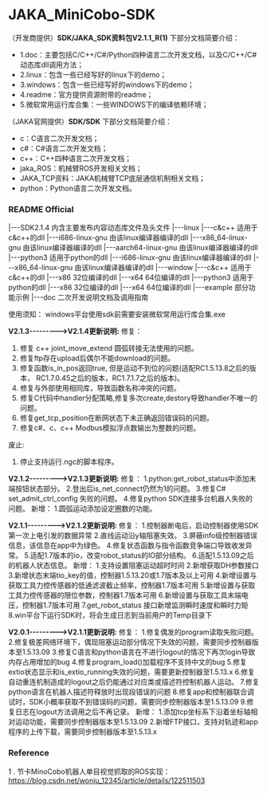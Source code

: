 # JAKA_MiniCobo-SDK



（开发商提供）**SDK/JAKA_SDK资料包V2.1.1_R(1)** 下部分文档简要介绍：

- 1.doc：主要包括C/C++/C#/Python四种语言二次开发文档，以及C/C++/C#动态库dll调用方法；
- 2.linux：包含一些已经写好的linux下的demo；
- 3.windows：包含一些已经写好的windows下的demo；
- 4.readme：官方提供资源附带的readme；
- 5.微软常用运行库合集：一些WINDOWS下的编译依赖环境；



（JAKA官网提供）**SDK/SDK** 下部分文档简要介绍：

- c：C语言二次开发文档；
- c#：C#语言二次开发文档；
- c++：C++四种语言二次开发文档；
- jaka_ROS：机械臂ROS开发相关文档；
- JAKA_TCP资料：JAKA机械臂TCP底层通信机制相关文档；
- python：Python语言二次开发文档。



### README Official

|---SDK2.1.4            内含主要发布内容动态库文件及头文件
     |---linux
          |---c&c++          适用于c&c++的dll
               |---i686-linux-gnu       由该linux编译器编译的dll
               |---x86_64-linux-gnu     由该linux编译器编译的dll
               |---aarch64-linux-gnu    由该linux编译器编译的dll
          |---python3        适用于python的dll
               |---i686-linux-gnu        由该linux编译器编译的dll
               |---x86_64-linux-gnu      由该linux编译器编译的dll
     |---window
          |---c&c++          适用于c&c++的dll
               |---x86          32位编译的dll
               |---x64          64位编译的dll
          |---python3        适用于python的dll
               |---x86          32位编译的dll
               |---x64          64位编译的dll
     |---example 部分功能示例
|---doc                      二次开发说明文档及调用指南         



使用须知：
windows平台使用sdk前需要安装微软常用运行库合集.exe



**V2.1.3--------->V2.1.4更新说明:**
修复：

1. 修复 c++ joint_move_extend 圆弧转接无法使用的问题。
2. 修复ftp存在upload后偶尔不能download的问题。
3. 修复函数is_in_pos返回true, 但是运动不到位的问题(适配RC1.5.13.8之后的版本，
RC1.7.0.45之后的版本，RC1.7.1.7之后的版本)。
4. 修复与外部使用相同库，导致函数名称冲突的问题。
5. 修复C代码中handler分配策略,修复多次create,destory导致handler不唯一的问题。
6. 修复get_tcp_position在断网状态下未正确返回错误码的问题。
7. 修复c#、c、c++ Modbus模拟浮点数输出为整数的问题。

废止:
1. 停止支持运行.ngc的脚本程序。



**V2.1.2--------->V2.1.3更新说明:**
修复：
1.python:get_robot_status中添加末端按钮状态部分。
2.登出后is_net_connect仍然为1的问题。
3.修复C# set_admit_ctrl_config 失败的问题。
4.修复python SDK连接多台机器人失败的问题。
新增：
1.圆弧运动添加设定圈数的功能。



**V2.1.1--------->V2.1.2更新说明:**
修复：
1.控制器断电后，启动控制器使用SDK第一次上电引发的数据异常
2.直线运动沿y轴阻塞失效。
3.屏蔽info级控制器错误信息，该信息在app中为绿色。
4.修复状态函数与指令函数竞争端口导致收发异常。
5.适配1.7版本的io，改变robot_status的IO部分结构。
6.适配1.5.13.09之后的机器人状态信息。
新增：
1.支持设置阻塞运动超时时间
2.新增获取DH参数接口
3.新增状态末端tio_key的值，控制器1.5.13.20或1.7版本及以上可用
4.新增设置与获取工具力控传感器的低通滤波截止频率，控制器1.7版本可用
5.新增设置与获取工具力控传感器的限位参数，控制器1.7版本可用
6.新增设置与获取工具末端电压，控制器1.7版本可用
7.get_robot_status 接口新增监测瞬时速度和瞬时力矩
8.win平台下运行SDK时，将会生成日志到当前用户的Temp目录下



**V2.0.1--------->V2.1.1更新说明:**
修复：
1.修复偶发的program读取失败问题。
2.修复极差网络环境下，偶现阻塞运动部分情况下失效的问题，需要同步控制器版本至1.5.13.09
3.修复C语言和python语言在不进行logout的情况下再次login导致内存占用增加的bug
4.修复program_load()加载程序不支持中文的bug
5.修复extio状态显示和is_extio_running失效的问题，需要更新控制器至1.5.13.x
6.修复自动重连机制造成的logout之后仍能通过对应类或描述符控制机器人运动。
7.修复python语言在机器人描述符释放时出现段错误的问题
8.修复app和控制器联合调试时，SDK小概率获取不到错误码的问题，需要同步控制器版本至1.5.13.09
9.修复日志在logout方法调用之后不再记录。
新增：
1.添加tcp坐标系下沿着坐标轴相对运动功能，需要同步控制器版本至1.5.13.09
2.新增FTP接口，支持对轨迹和app程序的上传下载，需要同步控制器版本至1.5.13.x



### Reference

1 . 节卡MinoCobo机器人单目视觉抓取的ROS实现：https://blog.csdn.net/woniu_12345/article/details/122511503